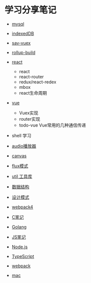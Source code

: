 # 学习分享笔记
- [mysql](mysql)
- [indexedDB](indexedDB)
- [sav-vuex](sav-vuex)
- [rollup-build](rollup-build)
- [react](hello-react)
	- react
	- react-router
	- redux/react-redex
	- mbox
	- react生命周期
- [vue](vue)
  - Vuex实现
  - router实现
  - todo-vue Vue常用的几种通信传递
- shell 学习
- [audio播放器](train/audio)
- [canvas](train/canvas)
- [flux模式](train/flux)
- [util 工具库](util)
- [数据结构](数据结构)
- [设计模式](设计模式)
- [webpack4](ueumd/webpack)

- [C笔记](doc/C)
- [Golang](doc/Golang)
- [JS笔记](doc/JavaScript)
- [Node.js](doc/node.js)
- [TypeScript](doc/typescript)
- [webpack](doc/webpack)
- [mac](doc/webpack)
